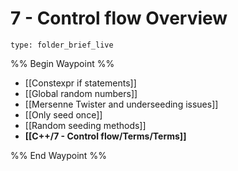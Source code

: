 # 7 - Control flow Overview
 
```ccard
type: folder_brief_live
```
 
%% Begin Waypoint %%
- [[Constexpr if statements]]
- [[Global random numbers]]
- [[Mersenne Twister and underseeding issues]]
- [[Only seed once]]
- [[Random seeding methods]]
- **[[C++/7 - Control flow/Terms/Terms]]**

%% End Waypoint %%